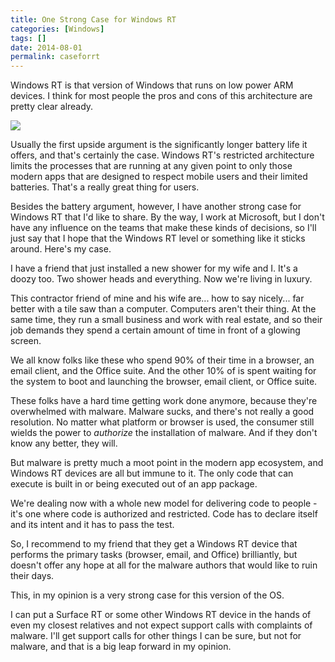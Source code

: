 ```yaml
---
title: One Strong Case for Windows RT
categories: [Windows]
tags: []
date: 2014-08-01
permalink: caseforrt
---
```



Windows RT is that version of Windows that runs on low power ARM devices. I think for most people the pros and cons of this architecture are pretty clear already.
<!-- xmore -->

![](/files/caseforrt_01.jpg)

Usually the first upside argument is the significantly longer battery life it offers, and that&#39;s certainly the case. Windows RT&#39;s restricted architecture limits the processes that are running at any given point to only those modern apps that are designed to respect mobile users and their limited batteries. That&#39;s a really great thing for users.

Besides the battery argument, however, I have another strong case for Windows RT that I&#39;d like to share. By the way, I work at Microsoft, but I don&#39;t have any influence on the teams that make these kinds of decisions, so I&#39;ll just say that I hope that the Windows RT level or something like it sticks around. Here&#39;s my case.

I have a friend that just installed a new shower for my wife and I. It&#39;s a doozy too. Two shower heads and everything. Now we&#39;re living in luxury.

This contractor friend of mine and his wife are... how to say nicely... far better with a tile saw than a computer. Computers aren&#39;t their thing. At the same time, they run a small business and work with real estate, and so their job demands they spend a certain amount of time in front of a glowing screen.

We all know folks like these who spend 90% of their time in a browser, an email client, and the Office suite. And the other 10% of is spent waiting for the system to boot and launching the browser, email client, or Office suite.

These folks have a hard time getting work done anymore, because they&#39;re overwhelmed with malware. Malware sucks, and there&#39;s not really a good resolution. No matter what platform or browser is used, the consumer still wields the power to _authorize_ the installation of malware. And if they don&#39;t know any better, they will.

But malware is pretty much a moot point in the modern app ecosystem, and Windows RT devices are all but immune to it. The only code that can execute is built in or being executed out of an app package.

We&#39;re dealing now with a whole new model for delivering code to people - it&#39;s one where code is authorized and restricted. Code has to declare itself and its intent and it has to pass the test.

So, I recommend to my friend that they get a Windows RT device that performs the primary tasks (browser, email, and Office) brilliantly, but doesn&#39;t offer any hope at all for the malware authors that would like to ruin their days.

This, in my opinion is a very strong case for this version of the OS.

I can put a Surface RT or some other Windows RT device in the hands of even my closest relatives and not expect support calls with complaints of malware. I&#39;ll get support calls for other things I can be sure, but not for malware, and that is a big leap forward in my opinion.